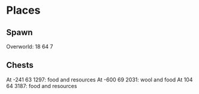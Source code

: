 # Places

## Spawn

Overworld: 18 64 7

## Chests

At -241 63 1297: food and resources
At -600 69 2031: wool and food
At 104 64 3187: food and resources
